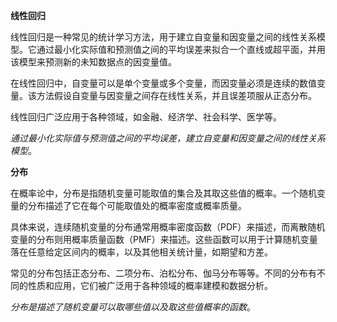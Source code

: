 **线性回归**

线性回归是一种常见的统计学习方法，用于建立自变量和因变量之间的线性关系模型。它通过最小化实际值和预测值之间的平均误差来拟合一个直线或超平面，并用该模型来预测新的未知数据点的因变量值。

在线性回归中，自变量可以是单个变量或多个变量，而因变量必须是连续的数值变量。该方法假设自变量与因变量之间存在线性关系，并且误差项服从正态分布。

线性回归广泛应用于各种领域，如金融、经济学、社会科学、医学等。

*通过最小化实际值与预测值之间的平均误差，建立自变量和因变量之间的线性关系模型*。



**分布**

在概率论中，分布是指随机变量可能取值的集合及其取这些值的概率。一个随机变量的分布描述了它在每个可能取值处的概率密度或概率质量。

具体来说，连续随机变量的分布通常用概率密度函数（PDF）来描述，而离散随机变量的分布则用概率质量函数（PMF）来描述。这些函数可以用于计算随机变量落在任意给定区间内的概率，以及其他相关统计量，如期望和方差。

常见的分布包括正态分布、二项分布、泊松分布、伽马分布等等。不同的分布有不同的性质和应用，它们被广泛用于各种领域的概率建模和数据分析。

*分布是描述了随机变量可以取哪些值以及取这些值概率的函数*。

